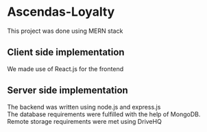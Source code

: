 # Ascendas-Loyalty
This project was done using MERN stack
## Client side implementation
We made use of React.js for the frontend 
## Server side implementation
The backend was written using node.js and express.js<br/>
The database requirements were fulfilled with the help of MongoDB. <br />
Remote storage requirements were met using DriveHQ